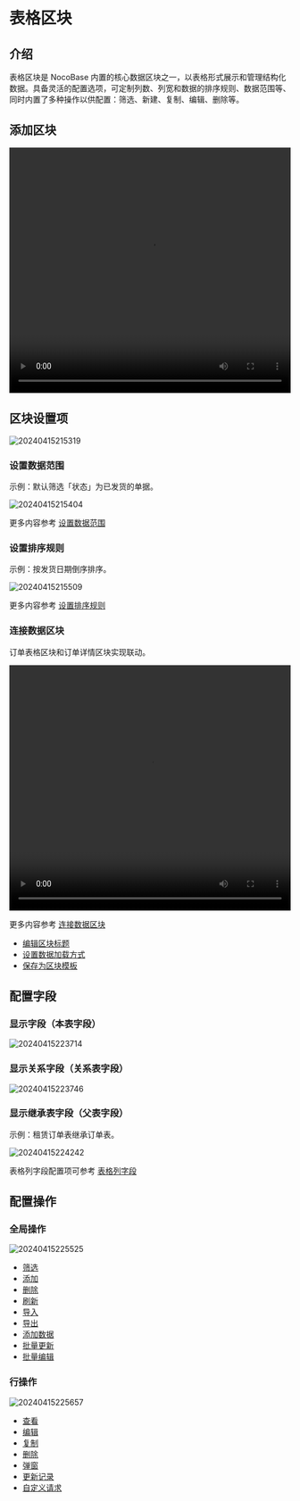 # 表格区块

## 介绍

表格区块是 NocoBase 内置的核心数据区块之一，以表格形式展示和管理结构化数据。具备灵活的配置选项，可定制列数、列宽和数据的排序规则、数据范围等、同时内置了多种操作以供配置：筛选、新建、复制、编辑、删除等。
## 添加区块

 <video width="100%" height="440" controls>
      <source src="https://nocobase-docs.oss-cn-beijing.aliyuncs.com/20240415215027.mp4" type="video/mp4">
</video>

## 区块设置项

![20240415215319](https://nocobase-docs.oss-cn-beijing.aliyuncs.com/20240415215319.png)

### 设置数据范围

示例：默认筛选「状态」为已发货的单据。

![20240415215404](https://nocobase-docs.oss-cn-beijing.aliyuncs.com/20240415215404.png)

更多内容参考 [设置数据范围](/handbook/ui/blocks/block-settings/data-scope)

### 设置排序规则

示例：按发货日期倒序排序。

![20240415215509](https://nocobase-docs.oss-cn-beijing.aliyuncs.com/20240415215509.png)

更多内容参考 [设置排序规则](/handbook/ui/blocks/block-settings/sorting-rule)

### 连接数据区块

订单表格区块和订单详情区块实现联动。

  <video width="100%" height="440" controls>
      <source src="https://nocobase-docs.oss-cn-beijing.aliyuncs.com/20240415221426.mp4" type="video/mp4">
</video>

更多内容参考 [连接数据区块](/handbook/ui/blocks/block-settings/connect-block)

- [编辑区块标题](/handbook/ui/blocks/block-settings/block-title)
- [设置数据加载方式](/handbook/ui/blocks/block-settings/loading-mode)
- [保存为区块模板](/handbook/ui/blocks/block-settings/block-template)


## 配置字段

### 显示字段（本表字段）

![20240415223714](https://nocobase-docs.oss-cn-beijing.aliyuncs.com/20240415223714.png)

### 显示关系字段（关系表字段）

![20240415223746](https://nocobase-docs.oss-cn-beijing.aliyuncs.com/20240415223746.png)

### 显示继承表字段（父表字段）

示例：租赁订单表继承订单表。

![20240415224242](https://nocobase-docs.oss-cn-beijing.aliyuncs.com/20240415224242.png)

表格列字段配置项可参考 [表格列字段](/handbook/ui/fields/generic/table-column)

## 配置操作

### 全局操作

![20240415225525](https://nocobase-docs.oss-cn-beijing.aliyuncs.com/20240415225525.png)

- [筛选](/handbook/ui/actions/types/filter)
- [添加](/handbook/ui/actions/types/add-new)
- [删除](/handbook/ui/actions/types/delete)
- [刷新](/handbook/ui/actions/types/refresh)
- [导入](/handbook/action-import)
- [导出](/handbook/action-export)
- [添加数据](/handbook/action-add-record)
- [批量更新](/handbook/action-bulk-update)
- [批量编辑](/handbook/action-bulk-edit)

### 行操作

![20240415225657](https://nocobase-docs.oss-cn-beijing.aliyuncs.com/20240415225657.png)

- [查看](/handbook/ui/actions/types/view)
- [编辑](/handbook/ui/actions/types/edit)
- [复制](/handbook/action-duplicate)
- [删除](/handbook/ui/actions/types/delete)
- [弹窗](/handbook/ui/actions/types/pop-up)
- [更新记录](/handbook/ui/actions/types/update-record)
- [自定义请求](/handbook/action-custom-request)


